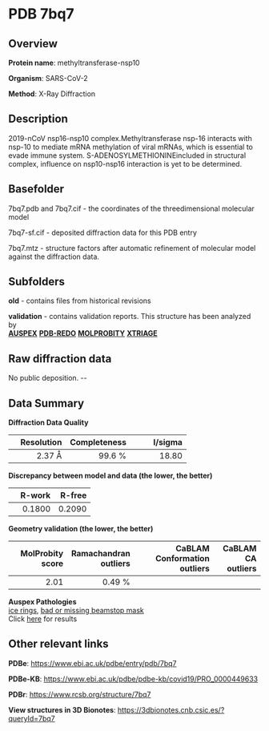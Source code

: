 # PDB 7bq7

## Overview

**Protein name**: methyltransferase-nsp10

**Organism**: SARS-CoV-2

**Method**: X-Ray Diffraction

## Description

2019-nCoV nsp16-nsp10 complex.Methyltransferase nsp-16 interacts with nsp-10 to mediate mRNA methylation of viral mRNAs, which is essential to evade immune system. S-ADENOSYLMETHIONINEincluded in structural complex, influence on nsp10-nsp16 interaction is yet to be determined.

## Basefolder

7bq7.pdb and 7bq7.cif - the coordinates of the threedimensional molecular model

7bq7-sf.cif - deposited diffraction data for this PDB entry

7bq7.mtz - structure factors after automatic refinement of molecular model against the diffraction data.

## Subfolders



**old** - contains files from historical revisions

**validation** - contains validation reports. This structure has been analyzed by <br>[**AUSPEX**](https://github.com/thorn-lab/coronavirus_structural_task_force/tree/master/pdb/methyltransferase-nsp10/SARS-CoV-2/7bq7/validation/auspex) [**PDB-REDO**](https://github.com/thorn-lab/coronavirus_structural_task_force/tree/master/pdb/methyltransferase-nsp10/SARS-CoV-2/7bq7/validation/pdb-redo) [**MOLPROBITY**](https://github.com/thorn-lab/coronavirus_structural_task_force/tree/master/pdb/methyltransferase-nsp10/SARS-CoV-2/7bq7/validation/molprobity) [**XTRIAGE**](https://github.com/thorn-lab/coronavirus_structural_task_force/blob/master/pdb/methyltransferase-nsp10/SARS-CoV-2/7bq7/validation/Xtriage_output.log)   



## Raw diffraction data

No public deposition. --<br> 

## Data Summary
**Diffraction Data Quality**

|   | Resolution | Completeness| I/sigma |
|---|-------------:|----------------:|--------------:|
|   |2.37 Å|99.6  %|<img width=50/>18.80|

**Discrepancy between model and data (the lower, the better)**

|   | **R-work**| **R-free**   
|---|-------------:|----------------:|           
||  0.1800|  0.2090|

**Geometry validation (the lower, the better)**

|   |**MolProbity<br>score**| **Ramachandran<br>outliers** | **CaBLAM<br>Conformation outliers** | **CaBLAM<br>CA outliers** |
|---|-------------:|----------------:|----------------:|----------------:|
||  2.01|  0.49 %|||

**Auspex Pathologies**<br> [ice rings](https://www.auspex.de/pathol/#1), [bad or missing beamstop mask](https://www.auspex.de/pathol/#2)<br>Click [here](https://github.com/thorn-lab/coronavirus_structural_task_force/blob/master/pdb/methyltransferase-nsp10/SARS-CoV-2/7bq7/validation/auspex/7bq7_auspex_comments.txt)  for results

 



## Other relevant links 
**PDBe**:  https://www.ebi.ac.uk/pdbe/entry/pdb/7bq7

**PDBe-KB**: https://www.ebi.ac.uk/pdbe/pdbe-kb/covid19/PRO_0000449633 
 
**PDBr**: https://www.rcsb.org/structure/7bq7 

**View structures in 3D Bionotes**: https://3dbionotes.cnb.csic.es/?queryId=7bq7

